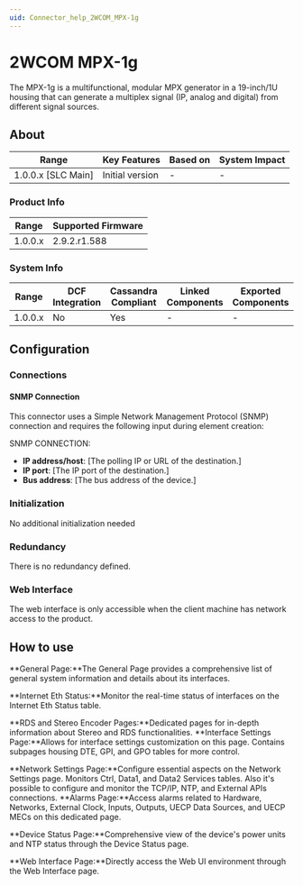 ```yaml
---
uid: Connector_help_2WCOM_MPX-1g
---
```


# 2WCOM MPX-1g

The MPX-1g is a multifunctional, modular MPX generator in a 19-inch/1U housing that can generate a multiplex signal (IP, analog and digital) from different signal sources.

## About

| **Range**            | **Key Features** | **Based on** | **System Impact** |
|----------------------|------------------|--------------|-------------------|
| 1.0.0.x \[SLC Main\] | Initial version  | \-           | \-                |

### Product Info

| **Range** | **Supported Firmware** |
|-----------|------------------------|
| 1.0.0.x   | 2.9.2.r1.588           |

### System Info

| **Range** | **DCF Integration** | **Cassandra Compliant** | **Linked Components** | **Exported Components** |
|-----------|---------------------|-------------------------|-----------------------|-------------------------|
| 1.0.0.x   | No                  | Yes                     | \-                    | \-                      |

## Configuration

### Connections

#### SNMP Connection

This connector uses a Simple Network Management Protocol (SNMP) connection and requires the following input during element creation:

SNMP CONNECTION:

- **IP address/host**: \[The polling IP or URL of the destination.\]
- **IP port**: \[The IP port of the destination.\]
- **Bus address**: \[The bus address of the device.\]

### Initialization

No additional initialization needed

### Redundancy

There is no redundancy defined.

### Web Interface

The web interface is only accessible when the client machine has network access to the product.

## How to use

**General Page:**The General Page provides a comprehensive list of general system information and details about its interfaces.

**Internet Eth Status:**Monitor the real-time status of interfaces on the Internet Eth Status table.

**RDS and Stereo Encoder Pages:**Dedicated pages for in-depth information about Stereo and RDS functionalities.
**Interface Settings Page:**Allows for interface settings customization on this page. Contains subpages housing DTE, GPI, and GPO tables for more control.

**Network Settings Page:**Configure essential aspects on the Network Settings page. Monitors Ctrl, Data1, and Data2 Services tables. Also it's possible to configure and monitor the TCP/IP, NTP, and External APIs connections.
**Alarms Page:**Access alarms related to Hardware, Networks, External Clock, Inputs, Outputs, UECP Data Sources, and UECP MECs on this dedicated page.

**Device Status Page:**Comprehensive view of the device's power units and NTP status through the Device Status page.

**Web Interface Page:**Directly access the Web UI environment through the Web Interface page.


